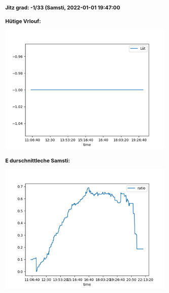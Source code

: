 ### Jitz grad: -1/33 (Samsti, 2022-01-01 19:47:00

### Hütige Vrlouf:
![Graph](Today.png)

### E durschnittleche Samsti:
![Graph](Samsti.png)